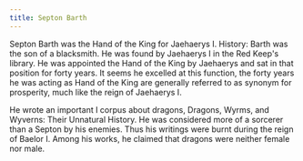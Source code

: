 ```yaml
---
title: Septon Barth
---
```


Septon Barth was the Hand of the King for Jaehaerys I. History: Barth was the son of a blacksmith. He was found by Jaehaerys I in the Red Keep's library. He was appointed the Hand of the King by Jaehaerys and sat in that position for forty years. It seems he excelled at this function, the forty years he was acting as Hand of the King are generally referred to as synonym for prosperity, much like the reign of Jaehaerys I.

He wrote an important I corpus about dragons, Dragons, Wyrms, and Wyverns: Their Unnatural History. He was considered more of a sorcerer than a Septon by his enemies. Thus his writings were burnt during the reign of Baelor I. Among his works, he claimed that dragons were neither female nor male. 


